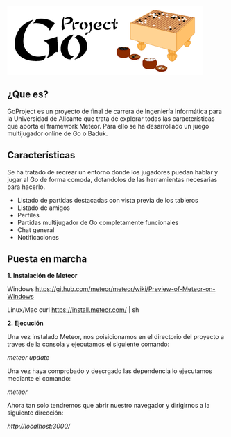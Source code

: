 ![](https://raw.githubusercontent.com/shadowlink/GoProject/master/public/img/big_logo.png)

## ¿Que es?
GoProject es un proyecto de final de carrera de Ingeniería Informática para la Universidad de Alicante que trata de explorar todas las características que aporta el framework Meteor. Para ello se ha desarrollado un juego multijugador online de Go o Baduk.

## Características
Se ha tratado de recrear un entorno donde los jugadores puedan hablar y jugar al Go de forma comoda, dotandolos de las herramientas necesarias para hacerlo.

- Listado de partidas destacadas con vista previa de los tableros
- Listado de amigos
- Perfiles
- Partidas multijugador de Go completamente funcionales
- Chat general
- Notificaciones

## Puesta en marcha

**1. Instalación de Meteor**

Windows
https://github.com/meteor/meteor/wiki/Preview-of-Meteor-on-Windows

Linux/Mac
curl https://install.meteor.com/ | sh

**2. Ejecución**

Una vez instalado Meteor, nos poisicionamos en el directorio del proyecto a traves de la consola y ejecutamos el siguiente comando:

_meteor update_

Una vez haya comprobado y descrgado las dependencia lo ejecutamos mediante el comando:

_meteor_

Ahora tan solo tendremos que abrir nuestro navegador y dirigirnos a la siguiente dirección:

_http://localhost:3000/_












